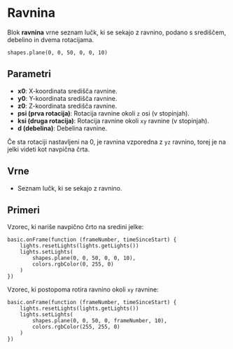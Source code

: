 # Ravnina

Blok **ravnina** vrne seznam lučk, ki se sekajo z ravnino, podano s središčem,
debelino in dvema rotacijama.

```sig
shapes.plane(0, 0, 50, 0, 0, 10)
```

## Parametri

* **x0**: X-koordinata središča ravnine.
* **y0**: Y-koordinata središča ravnine.
* **z0**: Z-koordinata središča ravnine.
* **psi (prva rotacija)**: Rotacija ravnine okoli `z` osi (v stopinjah).
* **ksi (druga rotacija)**: Rotacija ravnine okoli `xy` ravnine (v stopinjah).
* **d (debelina)**: Debelina ravnine.

Če sta rotaciji nastavljeni na 0, je ravnina vzporedna z `yz` ravnino, torej
je na jelki videti kot navpična črta.

## Vrne

* Seznam lučk, ki se sekajo z ravnino.

## Primeri

Vzorec, ki nariše navpično črto na sredini jelke:

```blocks
basic.onFrame(function (frameNumber, timeSinceStart) {
    lights.resetLights(lights.getLights())
    lights.setLights(
        shapes.plane(0, 0, 50, 0, 0, 10),
        colors.rgbColor(0, 255, 0)
    )
})
```

Vzorec, ki postopoma rotira ravnino okoli `xy` ravnine:

```blocks
basic.onFrame(function (frameNumber, timeSinceStart) {
    lights.resetLights(lights.getLights())
    lights.setLights(
        shapes.plane(0, 0, 50, 0, frameNumber, 10),
        colors.rgbColor(255, 255, 0)
    )
})
```
